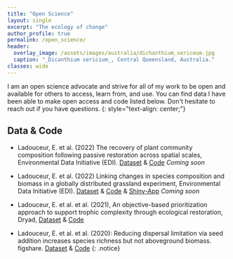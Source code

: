 ```yaml
---
title: "Open Science"
layout: single
excerpt: "The ecology of change"
author_profile: true
permalink: /open_science/
header:
  overlay_image: /assets/images/australia/dichanthium_sericeum.jpg
  caption: "_Dicanthium sericium_, Central Queensland, Australia."
classes: wide    
---
```


I am an open science advocate and strive for all of my work to be open and available for others to access, learn from, and use. You can find  data I have been able to make open access and code listed below. Don't hesitate to reach out if you have questions.
{: style="text-align: center;"}

## Data & Code
* Ladouceur, E. et al. (2022) The recovery of plant community composition following passive restoration across spatial scales, Environmental Data Initiative (EDI). [Dataset]() & [Code](https://github.com/emma-ladouceur/CCRScale) *Coming soon*

* Ladouceur, E. et al. (2022) Linking changes in species composition and biomass in a globally distributed grassland experiment, Environmental Data Initiative (EDI). [Dataset]() & [Code](https://github.com/emma-ladouceur/NutNet-CAFE) & [Shiny-App](https://emma-ladouceur.shinyapps.io/nn-cafe-app/) *Coming soon*

* Ladouceur, E. et al. et al. (2021), An objective-based prioritization approach to support trophic complexity through ecological restoration, Dryad, [Dataset](https://doi.org/10.5061/dryad.rjdfn2zbj) & [Code](https://github.com/emma-ladouceur/Prioritize-Species-Restoration)


* Ladouceur, E. et al. et al. (2020): Reducing dispersal limitation via seed addition increases species richness but not aboveground biomass. figshare. [Dataset](https://doi.org/10.6084/m9.figshare.12319682.v1) & [Code](https://github.com/emma-ladouceur/SeedAdditionSynthesis)
{: .notice}